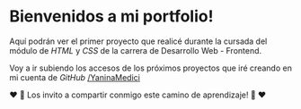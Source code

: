 # Bienvenidos a mi portfolio!

Aquí podrán ver el primer proyecto que realicé durante la cursada del módulo de *HTML* y *CSS* de la carrera de Desarrollo Web - Frontend.

Voy a ir subiendo los accesos de los próximos proyectos que iré creando en mi cuenta de *GitHub* [/YaninaMedici](https://github.com/YaninaMedici)

❤ 🚀 Los invito a compartir conmigo este camino de aprendizaje! 🚀 ❤

